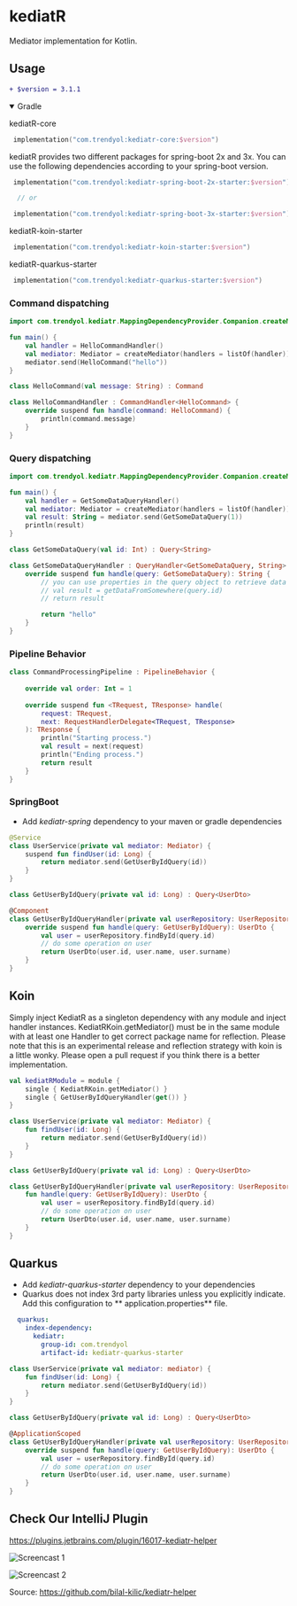 # kediatR

Mediator implementation for Kotlin.

## Usage

```diff
+ $version = 3.1.1
```

<details open>
<summary>Gradle</summary>

kediatR-core

```kotlin
 implementation("com.trendyol:kediatr-core:$version")
```

kediatR provides two different packages for spring-boot 2x and 3x. You can use the following dependencies according to
your spring-boot version.

```kotlin
 implementation("com.trendyol:kediatr-spring-boot-2x-starter:$version")

  // or

 implementation("com.trendyol:kediatr-spring-boot-3x-starter:$version")
```

kediatR-koin-starter

```kotlin
 implementation("com.trendyol:kediatr-koin-starter:$version")
```

kediatR-quarkus-starter

```kotlin
 implementation("com.trendyol:kediatr-quarkus-starter:$version")
```

</details>

### Command dispatching

```kotlin
import com.trendyol.kediatr.MappingDependencyProvider.Companion.createMediator

fun main() {
    val handler = HelloCommandHandler()
    val mediator: Mediator = createMediator(handlers = listOf(handler))
    mediator.send(HelloCommand("hello"))
}

class HelloCommand(val message: String) : Command

class HelloCommandHandler : CommandHandler<HelloCommand> {
    override suspend fun handle(command: HelloCommand) {
        println(command.message)
    }
}
```

### Query dispatching

```kotlin
import com.trendyol.kediatr.MappingDependencyProvider.Companion.createMediator

fun main() {
    val handler = GetSomeDataQueryHandler()
    val mediator: Mediator = createMediator(handlers = listOf(handler))
    val result: String = mediator.send(GetSomeDataQuery(1))
    println(result)
}

class GetSomeDataQuery(val id: Int) : Query<String>

class GetSomeDataQueryHandler : QueryHandler<GetSomeDataQuery, String> {
    override suspend fun handle(query: GetSomeDataQuery): String {
        // you can use properties in the query object to retrieve data from somewhere
        // val result = getDataFromSomewhere(query.id)
        // return result

        return "hello"
    }
}
```

### Pipeline Behavior

```kotlin
class CommandProcessingPipeline : PipelineBehavior {
  
    override val order: Int = 1
  
    override suspend fun <TRequest, TResponse> handle(
        request: TRequest,
        next: RequestHandlerDelegate<TRequest, TResponse>
    ): TResponse {
        println("Starting process.")
        val result = next(request)
        println("Ending process.")
        return result
    }
}
```

### SpringBoot

* Add _kediatr-spring_ dependency to your maven or gradle dependencies

```kotlin
@Service
class UserService(private val mediator: Mediator) {
    suspend fun findUser(id: Long) {
        return mediator.send(GetUserByIdQuery(id))
    }
}

class GetUserByIdQuery(private val id: Long) : Query<UserDto>

@Component
class GetUserByIdQueryHandler(private val userRepository: UserRepository): QueryHandler<GetUserByIdQuery, UserDto> {
    override suspend fun handle(query: GetUserByIdQuery): UserDto {
        val user = userRepository.findById(query.id)
        // do some operation on user
        return UserDto(user.id, user.name, user.surname)
    }
}
```

## Koin

Simply inject KediatR as a singleton dependency with any module and inject handler instances.
KediatRKoin.getMediator() must be in the same module with at least one Handler to get correct package name for
reflection.
Please note that this is an experimental release and reflection strategy with koin is a little wonky. Please open a pull
request if you think there is a better implementation.

```kotlin
val kediatRModule = module {
    single { KediatRKoin.getMediator() }
    single { GetUserByIdQueryHandler(get()) }
}

class UserService(private val mediator: Mediator) {
    fun findUser(id: Long) {
        return mediator.send(GetUserByIdQuery(id))
    }
}

class GetUserByIdQuery(private val id: Long) : Query<UserDto>

class GetUserByIdQueryHandler(private val userRepository: UserRepository) : QueryHandler<GetUserByIdQuery, UserDto> {
    fun handle(query: GetUserByIdQuery): UserDto {
        val user = userRepository.findById(query.id)
        // do some operation on user
        return UserDto(user.id, user.name, user.surname)
    }
}
```

## Quarkus

* Add _kediatr-quarkus-starter_ dependency to your dependencies
* Quarkus does not index 3rd party libraries unless you explicitly indicate. Add this configuration to **
  application.properties** file.

```yaml
  quarkus:
    index-dependency:
      kediatr:
        group-id: com.trendyol
        artifact-id: kediatr-quarkus-starter
```

```kotlin
class UserService(private val mediator: mediator) {
    fun findUser(id: Long) {
        return mediator.send(GetUserByIdQuery(id))
    }
}

class GetUserByIdQuery(private val id: Long) : Query<UserDto>

@ApplicationScoped
class GetUserByIdQueryHandler(private val userRepository: UserRepository) : QueryHandler<GetUserByIdQuery, UserDto> {
    override suspend fun handle(query: GetUserByIdQuery): UserDto {
        val user = userRepository.findById(query.id)
        // do some operation on user
        return UserDto(user.id, user.name, user.surname)
    }
}
```

## Check Our IntelliJ Plugin

<https://plugins.jetbrains.com/plugin/16017-kediatr-helper>

![Screencast 1](https://plugins.jetbrains.com/files/16017/screenshot_cf56bd23-3de8-41fe-814a-64f69ae0a7c4)

![Screencast 2](https://plugins.jetbrains.com/files/16017/screenshot_c3a51b67-807c-46a1-a44c-91b6f0963aea)

Source: <https://github.com/bilal-kilic/kediatr-helper>


